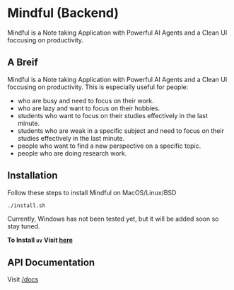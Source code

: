 # Mindful (Backend)
Mindful is a Note taking Application with Powerful AI Agents and a Clean UI foccusing on productivity.

## A Breif
Mindful is a Note taking Application with Powerful AI Agents and a Clean UI foccusing on productivity.
This is especially useful for people:
- who are busy and need to focus on their work.
- who are lazy and want to focus on their hobbies.
- students who want to focus on their studies effectively in the last minute.
- students who are weak in a specific subject and need to focus on their studies effectively in the last minute.
- people who want to find a new perspective on a specific topic.
- people who are doing research work.


## Installation
Follow these steps to install Mindful on MacOS/Linux/BSD
```bash
./install.sh
```

Currently, Windows has not been tested yet, but it will be added soon so stay tuned.

**To Install `uv` Visit [here](https://github.com/astral-sh/uv#)**

## API Documentation
Visit [/docs](http://localhost:8080/docs)
